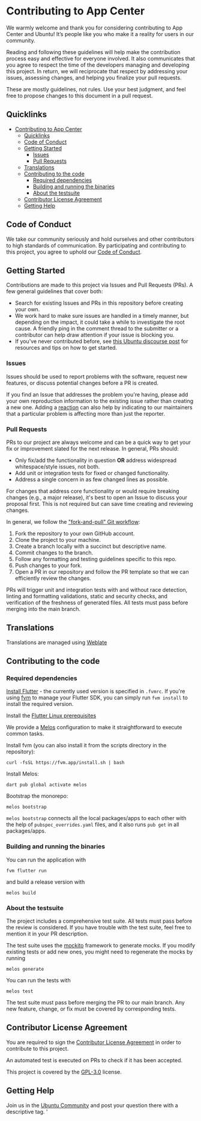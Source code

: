 # Contributing to App Center

We warmly welcome and thank you for considering contributing to App Center and Ubuntu! It’s people like you who make it a reality for users in our community.

Reading and following these guidelines will help make the contribution process easy and effective for everyone involved. It also communicates that you agree to respect the time of the developers managing and developing this project. In return, we will reciprocate that respect by addressing your issues, assessing changes, and helping you finalize your pull requests.

These are mostly guidelines, not rules. Use your best judgment, and feel free to propose changes to this document in a pull request.

## Quicklinks

- [Contributing to App Center](#contributing-to-app-center)
  - [Quicklinks](#quicklinks)
  - [Code of Conduct](#code-of-conduct)
  - [Getting Started](#getting-started)
    - [Issues](#issues)
    - [Pull Requests](#pull-requests)
  - [Translations](#translations)
  - [Contributing to the code](#contributing-to-the-code)
    - [Required dependencies](#required-dependencies)
    - [Building and running the binaries](#building-and-running-the-binaries)
    - [About the testsuite](#about-the-testsuite)
  - [Contributor License Agreement](#contributor-license-agreement)
  - [Getting Help](#getting-help)

## Code of Conduct

We take our community seriously and hold ourselves and other contributors to high standards of communication. By participating and contributing to this project, you agree to uphold our [Code of Conduct](https://ubuntu.com/community/code-of-conduct).

## Getting Started

Contributions are made to this project via Issues and Pull Requests (PRs). A few general guidelines that cover both:

* Search for existing Issues and PRs in this repository before creating your own.
* We work hard to make sure issues are handled in a timely manner, but depending on the impact, it could take a while to investigate the root cause. A friendly ping in the comment thread to the submitter or a contributor can help draw attention if your issue is blocking you.
* If you've never contributed before, see [this Ubuntu discourse post](https://discourse.ubuntu.com/t/contribute/26) for resources and tips on how to get started.

### Issues

Issues should be used to report problems with the software, request new features, or discuss potential changes before a PR is created.

If you find an Issue that addresses the problem you're having, please add your own reproduction information to the existing issue rather than creating a new one. Adding a [reaction](https://github.blog/2016-03-10-add-reactions-to-pull-requests-issues-and-comments/) can also help by indicating to our maintainers that a particular problem is affecting more than just the reporter.

### Pull Requests

PRs to our project are always welcome and can be a quick way to get your fix or improvement slated for the next release. In general, PRs should:

* Only fix/add the functionality in question **OR** address widespread whitespace/style issues, not both.
* Add unit or integration tests for fixed or changed functionality.
* Address a single concern in as few changed lines as possible.

For changes that address core functionality or would require breaking changes (e.g., a major release), it's best to open an Issue to discuss your proposal first. This is not required but can save time creating and reviewing changes.

In general, we follow the ["fork-and-pull" Git workflow](https://github.com/susam/gitpr):

1. Fork the repository to your own GitHub account.
2. Clone the project to your machine.
3. Create a branch locally with a succinct but descriptive name.
4. Commit changes to the branch.
5. Follow any formatting and testing guidelines specific to this repo.
6. Push changes to your fork.
7. Open a PR in our repository and follow the PR template so that we can efficiently review the changes.

PRs will trigger unit and integration tests with and without race detection, linting and formatting validations, static and security checks, and verification of the freshness of generated files. All tests must pass before merging into the main branch.

## Translations

Translations are managed using [Weblate](https://hosted.weblate.org/projects/ubuntu-desktop-translations/app-center/)

## Contributing to the code

### Required dependencies

[Install Flutter](https://flutter.dev/docs/get-started/install/linux) - the currently used version is specified in `.fvmrc`. If you're using [fvm](https://fvm.app) to manage your Flutter SDK, you can simply run `fvm install` to install the required version.

Install the [Flutter Linux prerequisites](https://docs.flutter.dev/get-started/install/linux#linux-prerequisites)

We provide a [Melos](https://docs.page/invertase/melos) configuration to make it straightforward to execute common tasks.

Install fvm (you can also install it from the scripts directory in the repository):
```
curl -fsSL https://fvm.app/install.sh | bash
```

Install Melos:
```
dart pub global activate melos
```

Bootstrap the monorepo:
```
melos bootstrap
```

`melos bootstrap` connects all the local packages/apps to each other with the help of `pubspec_overrides.yaml` files, and it also runs `pub get` in all packages/apps.

### Building and running the binaries

You can run the application with
```
fvm flutter run
```

and build a release version with
```
melos build
```

### About the testsuite

The project includes a comprehensive test suite. All tests must pass before the review is considered. If you have trouble with the test suite, feel free to mention it in your PR description.

The test suite uses the [mockito](https://pub.dev/packages/mockito) framework to generate mocks. If you modify existing tests or add new ones, you might need to regenerate the mocks by running
```
melos generate
```

You can run the tests with
```
melos test
```

The test suite must pass before merging the PR to our main branch. Any new feature, change, or fix must be covered by corresponding tests.

## Contributor License Agreement

You are required to sign the [Contributor License Agreement](https://ubuntu.com/legal/contributors) in order to contribute to this project.

An automated test is executed on PRs to check if it has been accepted.

This project is covered by the [GPL-3.0](LICENSE) license.

## Getting Help

Join us in the [Ubuntu Community](https://discourse.ubuntu.com/c/desktop/8) and post your question there with a descriptive tag.
'
